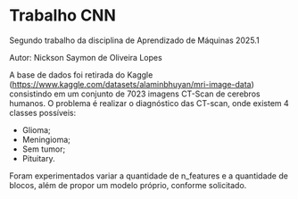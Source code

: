 # Trabalho CNN
Segundo trabalho da disciplina de Aprendizado de Máquinas 2025.1

Autor: Nickson Saymon de Oliveira Lopes

A base de dados foi retirada do Kaggle (https://www.kaggle.com/datasets/alaminbhuyan/mri-image-data) consistindo em um conjunto de 7023 imagens CT-Scan de cerebros humanos. O problema é realizar o diagnóstico das CT-scan, onde existem 4 classes possíveis:

* Glioma; 
* Meningioma;
* Sem tumor;
* Pituitary.

Foram experimentados variar a quantidade de n_features e a quantidade de blocos, além de propor um modelo próprio, conforme solicitado. 
